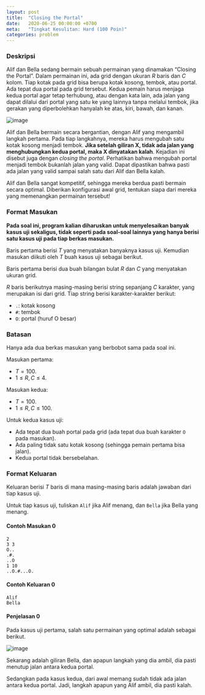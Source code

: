 ```yaml
---
layout: post
title:  "Closing the Portal"
date:   2020-06-25 00:00:00 +0700
meta:   "Tingkat Kesulitan: Hard (100 Poin)"
categories: problem
---
```


### Deskripsi

Alif dan Bella sedang bermain sebuah permainan yang dinamakan “Closing the Portal”. Dalam permainan ini, ada grid dengan ukuran $R$ baris dan $C$ kolom. Tiap kotak pada grid bisa berupa kotak kosong, tembok, atau portal. Ada tepat dua portal pada grid tersebut. Kedua pemain harus menjaga kedua portal agar tetap terhubung, atau dengan kata lain, ada jalan yang dapat dilalui dari portal yang satu ke yang lainnya tanpa melalui tembok, jika gerakan yang diperbolehkan hanyalah ke atas, kiri, bawah, dan kanan.

![image](https://s3.amazonaws.com/hr-assets/0/1592392542-1e997a709f-portal.jpg)

Alif dan Bella bermain secara bergantian, dengan Alif yang mengambil langkah pertama. Pada tiap langkahnya, mereka harus mengubah satu kotak kosong menjadi tembok. **Jika setelah giliran X, tidak ada jalan yang menghubungkan kedua portal, maka X dinyatakan kalah**. Kejadian ini disebut juga dengan *closing the portal*. Perhatikan bahwa mengubah portal menjadi tembok bukanlah jalan yang valid. Dapat dipastikan bahwa pasti ada jalan yang valid sampai salah satu dari Alif dan Bella kalah.

Alif dan Bella sangat kompetitif, sehingga mereka berdua pasti bermain secara optimal. Diberikan konfigurasi awal grid, tentukan siapa dari mereka yang memenangkan permainan tersebut!


### Format Masukan

**Pada soal ini, program kalian diharuskan untuk menyelesaikan banyak kasus uji sekaligus, tidak seperti pada soal-soal lainnya yang hanya berisi satu kasus uji pada tiap berkas masukan.**

Baris pertama berisi $T$ yang menyatakan banyaknya kasus uji. Kemudian masukan diikuti oleh $T$ buah kasus uji sebagai berikut.

Baris pertama berisi dua buah bilangan bulat $R$ dan $C$ yang menyatakan ukuran grid.

$R$ baris berikutnya masing-masing berisi string sepanjang $C$ karakter, yang merupakan isi dari grid. Tiap string berisi karakter-karakter berikut:

- `.`: kotak kosong
- `#`: tembok
- `O`: portal (huruf O besar)


### Batasan

Hanya ada dua berkas masukan yang berbobot sama pada soal ini.

Masukan pertama:

- $T = 100$.
- $1 \le R, C \le 4$.

Masukan kedua:

- $T = 100$.
- $1 \le R, C \le 100$.

Untuk kedua kasus uji:

- Ada tepat dua buah portal pada grid (ada tepat dua buah karakter `O` pada masukan).
- Ada paling tidak satu kotak kosong (sehingga pemain pertama bisa jalan).
- Kedua portal tidak bersebelahan.

### Format Keluaran

Keluaran berisi $T$ baris di mana masing-masing baris adalah jawaban dari tiap kasus uji.

Untuk tiap kasus uji, tuliskan `Alif` jika Alif menang, dan `Bella` jika Bella yang menang.


#### Contoh Masukan 0

```
2
3 3
O..
.#.
..O
1 10
..O.#...O.
```


#### Contoh Keluaran 0

```
Alif
Bella
```

#### Penjelasan 0

Pada kasus uji pertama, salah satu permainan yang optimal adalah sebagai berikut.

![image](https://s3.amazonaws.com/hr-assets/0/1592560884-aad134144d-portal2.jpg)

Sekarang adalah giliran Bella, dan apapun langkah yang dia ambil, dia pasti menutup jalan antara kedua portal.

Sedangkan pada kasus kedua, dari awal memang sudah tidak ada jalan antara kedua portal. Jadi, langkah apapun yang Alif ambil, dia pasti kalah.
